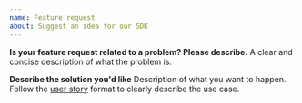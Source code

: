 ```yaml
---
name: Feature request
about: Suggest an idea for our SDK
---
```


**Is your feature request related to a problem? Please describe.**
A clear and concise description of what the problem is.

**Describe the solution you'd like**
Description of what you want to happen. Follow the [user story](https://en.wikipedia.org/wiki/User_story) format to clearly describe the use case.

<!-- NOTE: Please do not open an issue for translation requests for new languages. We support the same languages that are supported by PayPal, and have a dedicated localization team to provide translations.

If there is an error in a specific translation, you may file a bug report issue here and we will escalate it to our localization team. -->

